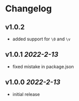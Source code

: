 # Changelog

## v1.0.2
- added support for `\0` and `\v`

## v1.0.1 *2022-2-13*
- fixed mistake in package.json

## v1.0.0 *2022-2-13*

- initial release
